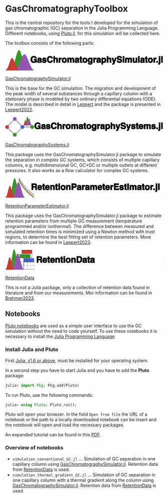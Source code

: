 # GasChromatographyToolbox

This is the central repository for the tools I developed for the simulation of gas chromatographic (GC) separation in the Julia Programming Language. Different notebooks, using [Pluto.jl](https://github.com/fonsp/Pluto.jl), for this simulation will be collected here.  

The toolbox consists of the following parts:

![GasChromatographySimulator.jl](/assets/GasChromatographySimulator_logo.png)

[GasChromatographySimulator.jl](https://github.com/JanLeppert/GasChromatographySimulator.jl)

This is the base for the GC simulation. The migration and development of the peak width of several substances through a capillary column with a stationary phase is modeled by two ordinary differential equations (ODE). The model is described in detail in [Leppert](http://10.1016/j.chroma.2020.460985) and the package is presented in [Leppert2022](https://doi.org/10.21105/joss.04565).

![GasChromatographySystems.jl](/assets/GasChromatographySystems_logo.png)

[GasChromatographySystems.jl](https://github.com/JanLeppert/GasChromatographySystems.jl)

This package uses the GasChromatographySimulator.jl package to simulate the separation in complex GC systems, which consists of multiple capillary columns, e.g. multidimensional GC, GC×GC or multiple outlets at different pressures. It also works as a flow calculator for complex GC systems.

![RetentionParameterEstimator.jl](/assets/RetentionParameterEstimator_logo.png)

[RetentionParameterEstimator.jl](https://github.com/JanLeppert/RetentionParameterEstimator.jl)

This package uses the GasChromatographySimulator.jl package to estimate retention parameters from multiple GC measurement (temperature programmed and/or isothermal). The difference between measured and simulated retention times is minimized using a Newton method with trust regions, to determine the best fitting set of retention parameters. More information can be found in [Leppert2023](https://doi.org/10.1016/j.chroma.2023.464008).

![RetentionData](/assets/RetentionData_logo.png)

[RetentionData](https://github.com/JanLeppert/RetentionData)

This is not a Julia package, only a collection of retention data found in literature and from our measurements. Mor information can be found in [Brehmer2023](https://doi.org/10.1021/acsomega.3c01348).

## Notebooks

[Pluto notebooks](https://github.com/fonsp/Pluto.jl) are used as a simple user interface to use the GC simulation without the need to code yourself. To use these notebooks it is necessary to install the [Julia Programming Language](https://julialang.org/)

### Install Julia and Pluto

First [Julia, v1.6 or above,](https://julialang.org/downloads/#current_stable_release) must be installed for your operating system.

In a second step you have to start Julia and you have to add the **Pluto** package:

```julia
julia> import Pkg; Pkg.add(Pluto)
```

To run Pluto, use the following commands:

```julia
julia> using Pluto; Pluto.run();
```

Pluto will open your browser. In the field `Open from file` the URL of a notebook or the path to a locally downloaded notebook can be insert and the notebook will open and load the necessary packages.

An expanded tutorial can be found in this [PDF](https://github.com/JanLeppert/GasChromatographySimulator.jl/raw/main/InstallGuide.pdf).

### Overview of notebooks

* `simulation_conventional_GC.jl` ... Simulation of GC separation in one capillary column using [GasChromatographySimulator.jl](https://github.com/JanLeppert/GasChromatographySimulator.jl). Retention data from [RetentionData](https://github.com/JanLeppert/RetentionData) is used.
* `simulation_thermal_gradient_GC.jl` ... Simulation of GC separation in one capillary column with a thermal gradient along the column using [GasChromatographySimulator.jl](https://github.com/JanLeppert/GasChromatographySimulator.jl). Retention data from [RetentionData](https://github.com/JanLeppert/RetentionData) is used.